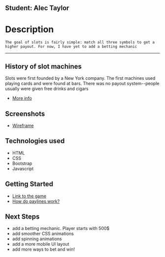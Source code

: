 ## Student: Alec Taylor

# Description
    The goal of slots is fairly simple: match all three symbols to get a higher payout. For now, I have yet to add a betting mechanic

***
## History of slot machines
Slots were first founded by a New York company. The first machines used playing cards and were found at bars. There was no payout system--people usually were given free drinks and cigars
* [More info](https://www.online-casinos.com/slots/history/)
## Screenshots
* [Wireframe](assets/imgs/Wirerame_2.png)
## Technologies used
* HTML
* CSS
* Bootstrap
* Javascript

## Getting Started
* [Link to the game](https://freshmozzarella.github.io/Project_Slot_Machine/)
* [How do paylines work?](https://www.winkslots.com/blog/slots-paylines/)

## Next Steps

* add a betting mechanic. Player starts with 500$
* add smoother CSS animations 
* add spinning animations
* add a more mobile UI layout 
* add more ways to bet and win!

<!-- A README.md file with these sections:

☐ <Your game's title>: A description of your game. Background info of the game is a nice touch.

☐ Screenshot(s): Images of your actual game.

Note: if you edit your README.md on the github website editor, you can copy and paste image files directly to your markdown.

☐ Technologies Used: List of the technologies used, e.g., JavaScript, HTML, CSS...

☐ Getting Started: In this section include the link to your deployed game and any instructions you deem important.

☐ Next Steps: Planned future enhancements (icebox items).

Note: Don't underestimate the value of a well crafted README.md. The README.md introduces your project to prospective employers and forms their first impression of your work!

☐ Frequent commits (at least 1 every day) dating back to the very beginning of the project. Never delete you repo to "start over".

Commit messages should be in the present tense, e.g., "Style game board" instead of "Styled game board".

Be sure to create the repo on your personal GitHub account and ensure that it is "public". -->

